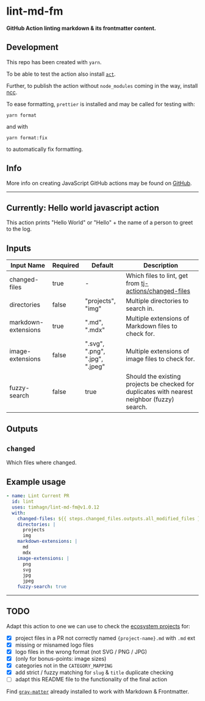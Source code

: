 # lint-md-fm

**GitHub Action linting markdown &amp; its frontmatter content.**

## Development

This repo has been created with `yarn`.

To be able to test the action also install [`act`](https://github.com/nektos/act).

Further, to publish the action without `node_modules` coming in the way,
install [ncc](https://www.npmjs.com/package/@vercel/ncc).

To ease formatting, `prettier` is installed and may be called for testing with:

```shell
yarn format
```

and with

```shell
yarn format:fix
```

to automatically fix formatting.

## Info

More info on creating JavaScript GitHub actions may be found on
[GitHub](https://docs.github.com/en/actions/creating-actions/creating-a-javascript-action).

---

## Currently: Hello world javascript action

This action prints "Hello World" or "Hello" + the name of a person to greet to
the log.

## Inputs

| **Input Name**      | **Required** | **Default**                     | **Description**                                                                                                |
| ------------------- | ------------ | ------------------------------- |-------------------------------------------------------------------------------------------------------------- |
| changed-files       | true         | -                               | Which files to lint, get from [tj-actions/changed-files](https://github.com/marketplace/actions/changed-files) |
| directories         | false        | "projects", "img"               | Multiple directories to search in.                                                                             |
| markdown-extensions | true         | ".md", ".mdx"                   | Multiple extensions of Markdown files to check for.                                                            |
| image-extensions    | false        | ".svg", ".png", ".jpg", ".jpeg" | Multiple extensions of image files to check for.                                                               |
| fuzzy-search        | false        | true                            | Should the existing projects be checked for duplicates with nearest neighbor (fuzzy) search.                   |

## Outputs

## `changed`

Which files where changed.

## Example usage

```yaml
- name: Lint Current PR
  id: lint
  uses: timhagn/lint-md-fm@v1.0.12
  with:
    changed-files: ${{ steps.changed_files.outputs.all_modified_files }}
    directories: |
      projects
      img
    markdown-extensions: |
      md
      mdx
    image-extensions: |
      png
      svg
      jpg
      jpeg
    fuzzy-search: true
```

---

## TODO

Adapt this action to one we can use to check the
[ecosystem projects](https://github.com/solana-labs/ecosystem) for:

- [x] project files in a PR not correctly named `{project-name}.md` with `.md` ext
- [x] missing or misnamed logo files
- [x] logo files in the wrong format (not SVG / PNG / JPG)
- [x] (only for bonus-points: image sizes)
- [x] categories not in the `CATEGORY_MAPPING`
- [x] add strict / fuzzy matching for `slug` & `title` duplicate checking
- [ ] adapt this README file to the functionality of the final action

Find [`gray-matter`](https://www.npmjs.com/package/gray-matter) already
installed to work with Markdown & Frontmatter.
